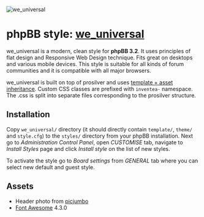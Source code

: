 ![we_universal](https://camo.githubusercontent.com/5c3fee1c6ae39b26c5a0387cdc27ac31aee335e4/68747470733a2f2f696e76656e7465612e636f6d2f696d616765732f77655f756e6976657273616c2e706e67)


phpBB style: [we_universal](https://inventea.com/en/projects/we_universal)
==========================================================================

we_universal is a modern, clean style for **phpBB 3.2**.
It uses principles of flat design and Responsive Web Design technique.
Fits great on desktops and various mobile devices. This style is suitable for
all kinds of forum communities and it is compatible with all major browsers.

we_universal is built on top of prosilver and uses [template + asset
inheritance](https://www.phpbb.com/styles/create/#a-inheritance). Custom CSS
classes are prefixed with `inventea-` namespace. The .css is split into separate files corresponding
to the prosilver structure.

Installation
------------

Copy `we_universal/` directory (it should directly contain `template/`, `theme/`
and `style.cfg`) to the `styles/` directory from your phpBB installation.
Next go to *Administration Control Panel*, open *CUSTOMISE* tab, navigate to
*Install Styles* page and click *Install style* on the list of new styles. 

To activate the style go to *Board settings* from *GENERAL* tab where you can
select new default and guest style.


Assets
------

- Header photo from [picjumbo](http://picjumbo.com)
- [Font Awesome](http://fortawesome.com) 4.3.0
